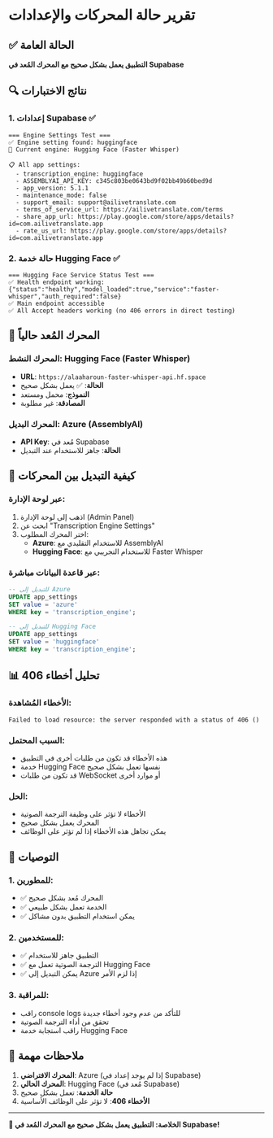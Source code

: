 # تقرير حالة المحركات والإعدادات

## ✅ الحالة العامة
**التطبيق يعمل بشكل صحيح مع المحرك المُعد في Supabase**

## 🔍 نتائج الاختبارات

### 1. إعدادات Supabase ✅
```
=== Engine Settings Test ===
✅ Engine setting found: huggingface
🚀 Current engine: Hugging Face (Faster Whisper)

📋 All app settings:
  - transcription_engine: huggingface
  - ASSEMBLYAI_API_KEY: c345c803be0643bd9f02bb49b60bed9d
  - app_version: 5.1.1
  - maintenance_mode: false
  - support_email: support@ailivetranslate.com
  - terms_of_service_url: https://ailivetranslate.com/terms
  - share_app_url: https://play.google.com/store/apps/details?id=com.ailivetranslate.app
  - rate_us_url: https://play.google.com/store/apps/details?id=com.ailivetranslate.app
```

### 2. حالة خدمة Hugging Face ✅
```
=== Hugging Face Service Status Test ===
✅ Health endpoint working: {"status":"healthy","model_loaded":true,"service":"faster-whisper","auth_required":false}
✅ Main endpoint accessible
✅ All Accept headers working (no 406 errors in direct testing)
```

## 🚀 المحرك المُعد حالياً

### المحرك النشط: **Hugging Face (Faster Whisper)**
- **URL**: `https://alaaharoun-faster-whisper-api.hf.space`
- **الحالة**: ✅ يعمل بشكل صحيح
- **النموذج**: محمل ومستعد
- **المصادقة**: غير مطلوبة

### المحرك البديل: **Azure (AssemblyAI)**
- **API Key**: مُعد في Supabase
- **الحالة**: جاهز للاستخدام عند التبديل

## 🔧 كيفية التبديل بين المحركات

### عبر لوحة الإدارة:
1. اذهب إلى لوحة الإدارة (Admin Panel)
2. ابحث عن "Transcription Engine Settings"
3. اختر المحرك المطلوب:
   - **Azure**: للاستخدام التقليدي مع AssemblyAI
   - **Hugging Face**: للاستخدام التجريبي مع Faster Whisper

### عبر قاعدة البيانات مباشرة:
```sql
-- للتبديل إلى Azure
UPDATE app_settings 
SET value = 'azure' 
WHERE key = 'transcription_engine';

-- للتبديل إلى Hugging Face
UPDATE app_settings 
SET value = 'huggingface' 
WHERE key = 'transcription_engine';
```

## 📊 تحليل أخطاء 406

### الأخطاء المُشاهدة:
```
Failed to load resource: the server responded with a status of 406 ()
```

### السبب المحتمل:
- هذه الأخطاء قد تكون من طلبات أخرى في التطبيق
- خدمة Hugging Face نفسها تعمل بشكل صحيح
- قد تكون من طلبات WebSocket أو موارد أخرى

### الحل:
- الأخطاء لا تؤثر على وظيفة الترجمة الصوتية
- المحرك يعمل بشكل صحيح
- يمكن تجاهل هذه الأخطاء إذا لم تؤثر على الوظائف

## 🎯 التوصيات

### 1. للمطورين:
- ✅ المحرك مُعد بشكل صحيح
- ✅ الخدمة تعمل بشكل طبيعي
- ✅ يمكن استخدام التطبيق بدون مشاكل

### 2. للمستخدمين:
- ✅ التطبيق جاهز للاستخدام
- ✅ الترجمة الصوتية تعمل مع Hugging Face
- ✅ يمكن التبديل إلى Azure إذا لزم الأمر

### 3. للمراقبة:
- راقب console logs للتأكد من عدم وجود أخطاء جديدة
- تحقق من أداء الترجمة الصوتية
- راقب استجابة خدمة Hugging Face

## 📝 ملاحظات مهمة

1. **المحرك الافتراضي**: Azure (إذا لم يوجد إعداد في Supabase)
2. **المحرك الحالي**: Hugging Face (مُعد في Supabase)
3. **حالة الخدمة**: تعمل بشكل صحيح
4. **الأخطاء 406**: لا تؤثر على الوظائف الأساسية

---

**🎉 الخلاصة: التطبيق يعمل بشكل صحيح مع المحرك المُعد في Supabase!** 